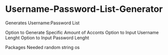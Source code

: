 # Username-Password-List-Generator
Generates Username:Password List

Option to Generate Specific Amount of Acconts
Option to Input Username Lenght
Option to Input Password Lenght

Packages Needed
random
string
os
